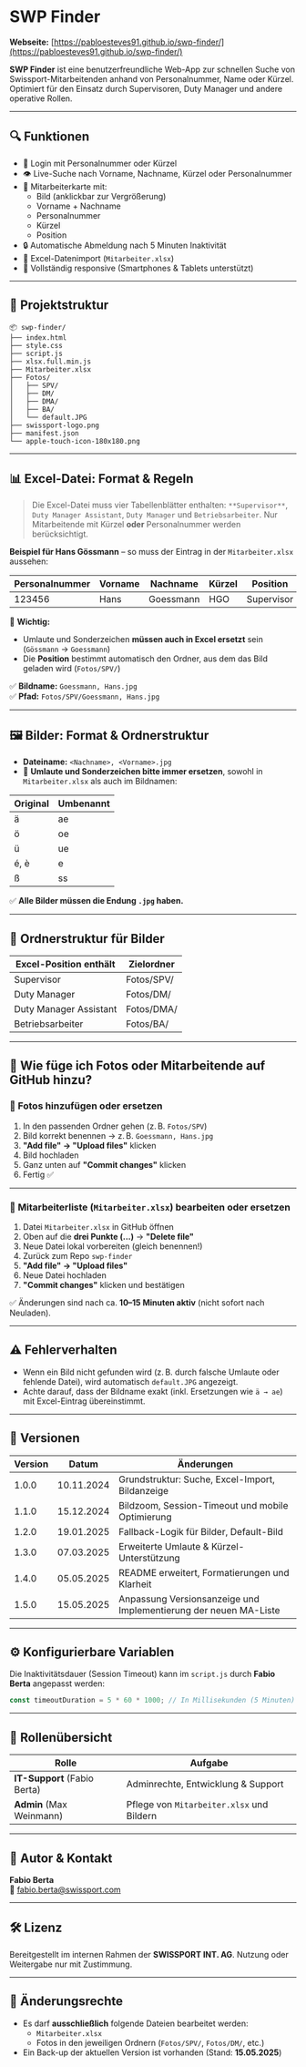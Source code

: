 # SWP Finder

**Webseite:** [https://pabloesteves91.github.io/swp-finder/](https://pabloesteves91.github.io/swp-finder/)

**SWP Finder** ist eine benutzerfreundliche Web-App zur schnellen Suche von Swissport-Mitarbeitenden anhand von Personalnummer, Name oder Kürzel.  
Optimiert für den Einsatz durch Supervisoren, Duty Manager und andere operative Rollen.

---

## 🔍 Funktionen

- 🔐 Login mit Personalnummer oder Kürzel  
- 👁️ Live-Suche nach Vorname, Nachname, Kürzel oder Personalnummer  
- 📸 Mitarbeiterkarte mit:
  - Bild (anklickbar zur Vergrößerung)
  - Vorname + Nachname
  - Personalnummer
  - Kürzel
  - Position  
- 🔒 Automatische Abmeldung nach 5 Minuten Inaktivität  
- 🧾 Excel-Datenimport (`Mitarbeiter.xlsx`)  
- 📱 Vollständig responsive (Smartphones & Tablets unterstützt)

---

## 📁 Projektstruktur

```
📦 swp-finder/
├── index.html
├── style.css
├── script.js
├── xlsx.full.min.js
├── Mitarbeiter.xlsx
├── Fotos/
│   ├── SPV/
│   ├── DM/
│   ├── DMA/
│   ├── BA/
│   └── default.JPG
├── swissport-logo.png
├── manifest.json
└── apple-touch-icon-180x180.png
```

---

## 📊 Excel-Datei: Format & Regeln

> Die Excel-Datei muss vier Tabellenblätter enthalten: `**Supervisor**`, `Duty Manager Assistant`, `Duty Manager` und `Betriebsarbeiter`.
> Nur Mitarbeitende mit Kürzel **oder** Personalnummer werden berücksichtigt.

**Beispiel für Hans Gössmann** – so muss der Eintrag in der `Mitarbeiter.xlsx` aussehen:  

| Personalnummer | Vorname | Nachname  | Kürzel | Position   |
|----------------|---------|-----------|--------|------------|
| 123456         | Hans    | Goessmann | HGO    | Supervisor |

📌 **Wichtig:**  
- Umlaute und Sonderzeichen **müssen auch in Excel ersetzt** sein (`Gössmann` → `Goessmann`)
- Die **Position** bestimmt automatisch den Ordner, aus dem das Bild geladen wird (`Fotos/SPV/`)

✅ **Bildname:** `Goessmann, Hans.jpg`  
✅ **Pfad:** `Fotos/SPV/Goessmann, Hans.jpg`

---

## 🖼️ Bilder: Format & Ordnerstruktur

- **Dateiname:** `<Nachname>, <Vorname>.jpg`
- 🔁 **Umlaute und Sonderzeichen bitte immer ersetzen**, sowohl in `Mitarbeiter.xlsx` als auch im Bildnamen:

| Original | Umbenannt |
|----------|-----------|
| ä        | ae        |
| ö        | oe        |
| ü        | ue        |
| é, è     | e         |
| ß        | ss        |

✅ **Alle Bilder müssen die Endung `.jpg` haben.**

---

## 📁 Ordnerstruktur für Bilder

| Excel-Position enthält     | Zielordner     |
|----------------------------|----------------|
| Supervisor                 | Fotos/SPV/     |
| Duty Manager               | Fotos/DM/      |
| Duty Manager Assistant     | Fotos/DMA/     |
| Betriebsarbeiter           | Fotos/BA/      |

---

## 🧩 Wie füge ich Fotos oder Mitarbeitende auf GitHub hinzu?

### 📸 Fotos hinzufügen oder ersetzen

1. In den passenden Ordner gehen (z. B. `Fotos/SPV`)
2. Bild korrekt benennen → z. B. `Goessmann, Hans.jpg`
3. **"Add file" → "Upload files"** klicken
4. Bild hochladen
5. Ganz unten auf **"Commit changes"** klicken
6. Fertig ✅

---

### 📄 Mitarbeiterliste (`Mitarbeiter.xlsx`) bearbeiten oder ersetzen

1. Datei `Mitarbeiter.xlsx` in GitHub öffnen
2. Oben auf die **drei Punkte (...)** → **"Delete file"**
3. Neue Datei lokal vorbereiten (gleich benennen!)
4. Zurück zum Repo `swp-finder`
5. **"Add file" → "Upload files"**
6. Neue Datei hochladen
7. **"Commit changes"** klicken und bestätigen

✅ Änderungen sind nach ca. **10–15 Minuten aktiv** (nicht sofort nach Neuladen).

---

## ⚠️ Fehlerverhalten

- Wenn ein Bild nicht gefunden wird (z. B. durch falsche Umlaute oder fehlende Datei), wird automatisch `default.JPG` angezeigt.
- Achte darauf, dass der Bildname exakt (inkl. Ersetzungen wie `ä → ae`) mit Excel-Eintrag übereinstimmt.

---

## 📌 Versionen

| Version | Datum       | Änderungen                                                  |
|---------|-------------|-------------------------------------------------------------|
| 1.0.0   | 10.11.2024  | Grundstruktur: Suche, Excel-Import, Bildanzeige             |
| 1.1.0   | 15.12.2024  | Bildzoom, Session-Timeout und mobile Optimierung            |
| 1.2.0   | 19.01.2025  | Fallback-Logik für Bilder, Default-Bild                     |
| 1.3.0   | 07.03.2025  | Erweiterte Umlaute & Kürzel-Unterstützung                   |
| 1.4.0   | 05.05.2025  | README erweitert, Formatierungen und Klarheit               |
| 1.5.0   | 15.05.2025  | Anpassung Versionsanzeige und Implementierung der neuen MA-Liste |

---

## ⚙️ Konfigurierbare Variablen

Die Inaktivitätsdauer (Session Timeout) kann im `script.js` durch **Fabio Berta** angepasst werden:

```js
const timeoutDuration = 5 * 60 * 1000; // In Millisekunden (5 Minuten)
```

---

## 👥 Rollenübersicht

| Rolle                         | Aufgabe                                           |
|-------------------------------|--------------------------------------------------|
| **IT-Support** (Fabio Berta)  | Adminrechte, Entwicklung & Support               |
| **Admin** (Max Weinmann)      | Pflege von `Mitarbeiter.xlsx` und Bildern        |

---

## 👤 Autor & Kontakt

**Fabio Berta**    
📧 [fabio.berta@swissport.com](mailto:fabio.berta@swissport.com)

---


## 🛠️ Lizenz

Bereitgestellt im internen Rahmen der **SWISSPORT INT. AG**. Nutzung oder Weitergabe nur mit Zustimmung.

---

## 🔧 Änderungsrechte

- Es darf **ausschließlich** folgende Dateien bearbeitet werden:
  - `Mitarbeiter.xlsx`
  - Fotos in den jeweiligen Ordnern (`Fotos/SPV/`, `Fotos/DM/`, etc.)
- Ein Back-up der aktuellen Version ist vorhanden (Stand: **15.05.2025**)
